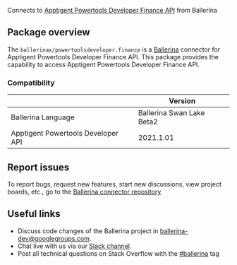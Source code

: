 Connects to [Apptigent Powertools Developer Finance API](https://portal.apptigent.com/node/612) from Ballerina

## Package overview
The `ballerinax/powertoolsdeveloper.finance` is a [Ballerina](https://ballerina.io/) connector for Apptigent Powertools Developer Finance API.
This package provides the capability to access Apptigent Powertools Developer Finance API.

### Compatibility
|                                     | Version                         |
|-------------------------------------|---------------------------------|
| Ballerina Language                  | Ballerina Swan Lake Beta2       | 
| Apptigent Powertools Developer API  | 2021.1.01                       |

## Report issues
To report bugs, request new features, start new discussions, view project boards, etc., go to the [Ballerina connector repository](https://github.com/ballerina-platform/ballerinax-openapi-connectors)

## Useful links
- Discuss code changes of the Ballerina project in [ballerina-dev@googlegroups.com](mailto:ballerina-dev@googlegroups.com).
- Chat live with us via our [Slack channel](https://ballerina.io/community/slack/).
- Post all technical questions on Stack Overflow with the [#ballerina](https://stackoverflow.com/questions/tagged/ballerina) tag
